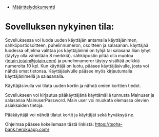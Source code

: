 * [Määrittelydokumentti](https://github.com/mohkula/Tsoha-Pankkisovellus/blob/main/documents/M%C3%A4%C3%A4rittelydokumentti.md)

# Sovelluksen nykyinen tila:

Sovelluksessa voi luoda uuden käyttäjän antamalla käyttäjänimen, sähköpostiosoitteen, puhelinnumeron, osoitteen ja salasanan.
käyttäjää luodessa ohjelma valittaa jos käyttäjänimi on tyhjä tai salasana liian lyhyt (täytyy olla vähintään 8 merkkiä).
sähköpostin pitää olla muotoa (jotain.jotain@jotain.com) ja puhelinnumeror täytyy sisältää pelkkiä numeroita 10 kpl.
Kun käyttäjä on luotu, pääsee käyttäjäsivulle, josta voi nähdä omat tietonsa. Käyttäjäsivulle pääsee myös kirjautumalla käyttäjänimellä
ja salasanalla.

Käyttäjäsivulla voi tilata uuden kortin ja nähdä omien korttien tiedot.

Sovellukseen voi kirjautua pääkäyttäjänä käyttämällä tunnusta Mainuser ja salasanaa MainuserPassword. Main user voi muokata olemassa olevien asiakkaiden
tietoja.

Pääkäyttäjä voi nähdä tilatut kortit ja käyttäjät sekä hyväksyä ne.
  
Ohjelmaa pääsee kokeilemaan tästä linkistä:
https://tsoha-bank.herokuapp.com/
